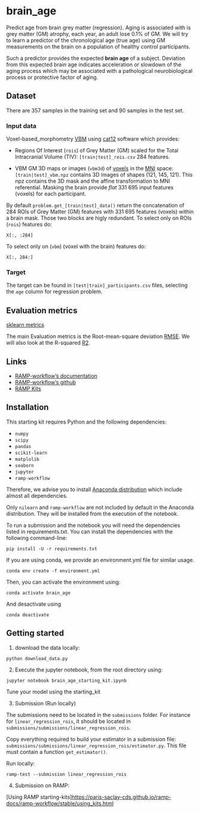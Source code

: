 # brain_age

Predict age from brain grey matter (regression).
Aging is associated with is grey matter (GM) atrophy, each year, an adult lose
0.1% of GM. We will try to learn a predictor of the chronological age (true age)
using GM measurements on the brain on a population of healthy control participants.

Such a predictor provides the expected **brain age** of a subject. Deviation from
this expected brain age indicates acceleration or slowdown of the aging process
which may be associated with a pathological neurobiological process or protective factor of aging.

## Dataset

There are 357 samples in the training set and 90 samples in the test set.

### Input data

Voxel-based_morphometry [VBM](https://en.wikipedia.org/wiki/Voxel-based_morphometry)
using [cat12](http://www.neuro.uni-jena.de/cat/) software which provides:

- Regions Of Interest (`rois`) of Grey Matter (GM) scaled for the Total
  Intracranial Volume (TIV): `[train|test]_rois.csv` 284 features.

- VBM GM 3D maps or images (`vbm3d`) of [voxels](https://en.wikipedia.org/wiki/Voxel) in the
  [MNI](https://en.wikipedia.org/wiki/Talairach_coordinates) space:
  `[train|test]_vbm.npz` contains 3D images of shapes (121, 145, 121).
  This npz contains the 3D mask and the affine transformation to MNI
  referential. Masking the brain provide *flat* 331 695 input features (voxels)
  for each participant.

By default `problem.get_[train|test]_data()` return the concatenation of 284 ROIs of
Grey Matter (GM) features with 331 695 features (voxels) within a brain mask.
Those two blocks are higly redundant.
To select only on ROIs (`rois`) features do:

```
X[:, :284]
```

To select only on (`vbm`) (voxel with the brain) features do:

```
X[:, 284:]
```

### Target

The target can be found in `[test|train]_participants.csv` files, selecting the
`age` column for regression problem.

## Evaluation metrics

[sklearn metrics](https://scikit-learn.org/stable/modules/model_evaluation.html)

The main Evaluation metrics is the Root-mean-square deviation
[RMSE](https://en.wikipedia.org/wiki/Root-mean-square_deviation). We will also
look at the R-squared
[R2](https://en.wikipedia.org/wiki/Coefficient_of_determination).


## Links


- [RAMP-workflow’s documentation](https://paris-saclay-cds.github.io/ramp-workflow/)
- [RAMP-workflow’s github](https://github.com/paris-saclay-cds/ramp-workflow)
- [RAMP Kits](https://github.com/ramp-kits)

## Installation

This starting kit requires Python and the following dependencies:

* `numpy`
* `scipy`
* `pandas`
* `scikit-learn`
* `matplolib`
* `seaborn`
* `jupyter`
* `ramp-workflow`

Therefore, we advise you to install [Anaconda
distribution](https://www.anaconda.com/download/) which include almost all
dependencies.

Only `nilearn` and `ramp-workflow` are not included by default in the Anaconda
distribution. They will be installed from the execution of the notebook.

To run a submission and the notebook you will need the dependencies listed in requirements.txt.
You can install the dependencies with the following command-line:

```
pip install -U -r requirements.txt
```

If you are using conda, we provide an environment.yml file for similar usage.

```
conda env create -f environment.yml
```

Then, you can activate the environment using:

```
conda activate brain_age
```

And desactivate using

```
conda deactivate
```

## Getting started

1. download the data locally:

```
python download_data.py
```

2. Execute the jupyter notebook, from the root directory using:

```
jupyter notebook brain_age_starting_kit.ipynb
```

Tune your model using the starting_kit

3. Submission (Run locally)

The submissions need to be located in the `submissions` folder.
For instance for `linear_regression_rois`, it should be located in
`submissions/submissions/linear_regression_rois`.

Copy everything required to build your estimator in a submission file:
`submissions/submissions/linear_regression_rois/estimator.py`.
This file must contain a function `get_estimator()`.

Run locally:

```
ramp-test --submission linear_regression_rois
```

4. Submission on RAMP:

[Using RAMP starting-kits]https://paris-saclay-cds.github.io/ramp-docs/ramp-workflow/stable/using_kits.html

